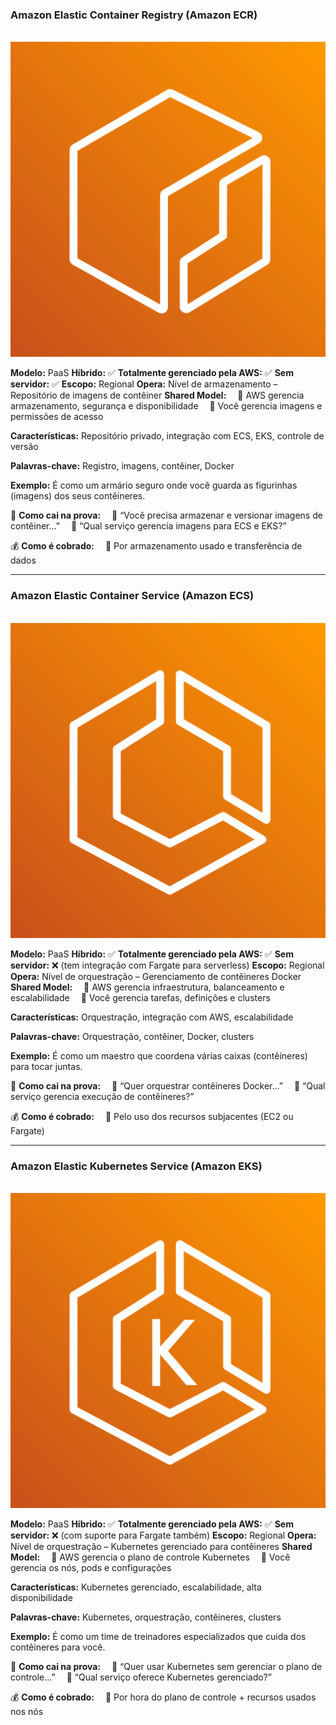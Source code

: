 ### **Amazon Elastic Container Registry (Amazon ECR)**

<p align="center">
  <br>
  <img src="../assets/conteineres/Elastic Container Registry.png" alt="img">
</p>

**Modelo:** PaaS
**Híbrido:** ✅
**Totalmente gerenciado pela AWS:** ✅
**Sem servidor:** ✅
**Escopo:** Regional
**Opera:** Nível de armazenamento – Repositório de imagens de contêiner
**Shared Model:**
 🔹 AWS gerencia armazenamento, segurança e disponibilidade
 🔹 Você gerencia imagens e permissões de acesso

**Características:** Repositório privado, integração com ECS, EKS, controle de versão

**Palavras-chave:** Registro, imagens, contêiner, Docker

**Exemplo:** É como um armário seguro onde você guarda as figurinhas (imagens) dos seus contêineres.

📝 **Como cai na prova:**
 🔹 “Você precisa armazenar e versionar imagens de contêiner...”
 🔹 “Qual serviço gerencia imagens para ECS e EKS?”

💰 **Como é cobrado:**
 🔹 Por armazenamento usado e transferência de dados

---

### **Amazon Elastic Container Service (Amazon ECS)**

<p align="center">
  <br>
  <img src="../assets/conteineres/Elastic Container Service.png" alt="img">
</p>

**Modelo:** PaaS
**Híbrido:** ✅
**Totalmente gerenciado pela AWS:** ✅
**Sem servidor:** ❌ (tem integração com Fargate para serverless)
**Escopo:** Regional
**Opera:** Nível de orquestração – Gerenciamento de contêineres Docker
**Shared Model:**
 🔹 AWS gerencia infraestrutura, balanceamento e escalabilidade
 🔹 Você gerencia tarefas, definições e clusters

**Características:** Orquestração, integração com AWS, escalabilidade

**Palavras-chave:** Orquestração, contêiner, Docker, clusters

**Exemplo:** É como um maestro que coordena várias caixas (contêineres) para tocar juntas.

📝 **Como cai na prova:**
 🔹 “Quer orquestrar contêineres Docker...”
 🔹 “Qual serviço gerencia execução de contêineres?”

💰 **Como é cobrado:**
 🔹 Pelo uso dos recursos subjacentes (EC2 ou Fargate)

---

### **Amazon Elastic Kubernetes Service (Amazon EKS)**

<p align="center">
  <br>
  <img src="../assets/conteineres/Elastic Kubernetes Service.png" alt="img">
</p>

**Modelo:** PaaS
**Híbrido:** ✅
**Totalmente gerenciado pela AWS:** ✅
**Sem servidor:** ❌ (com suporte para Fargate também)
**Escopo:** Regional
**Opera:** Nível de orquestração – Kubernetes gerenciado para contêineres
**Shared Model:**
 🔹 AWS gerencia o plano de controle Kubernetes
 🔹 Você gerencia os nós, pods e configurações

**Características:** Kubernetes gerenciado, escalabilidade, alta disponibilidade

**Palavras-chave:** Kubernetes, orquestração, contêineres, clusters

**Exemplo:** É como um time de treinadores especializados que cuida dos contêineres para você.

📝 **Como cai na prova:**
 🔹 “Quer usar Kubernetes sem gerenciar o plano de controle...”
 🔹 “Qual serviço oferece Kubernetes gerenciado?”

💰 **Como é cobrado:**
 🔹 Por hora do plano de controle + recursos usados nos nós
